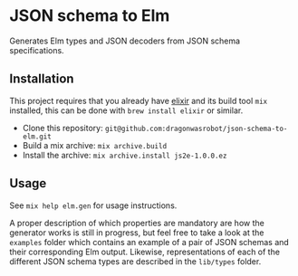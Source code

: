 # JSON schema to Elm

Generates Elm types and JSON decoders from JSON schema specifications.

## Installation

This project requires that you already have [elixir](http://elixir-lang.org/)
and its build tool `mix` installed, this can be done with `brew install elixir`
or similar.

- Clone this repository: `git@github.com:dragonwasrobot/json-schema-to-elm.git`
- Build a mix archive: `mix archive.build`
- Install the archive: `mix archive.install js2e-1.0.0.ez`

## Usage

See `mix help elm.gen` for usage instructions.

A proper description of which properties are mandatory are how the generator
works is still in progress, but feel free to take a look at the `examples`
folder which contains an example of a pair of JSON schemas and their
corresponding Elm output. Likewise, representations of each of the different
JSON schema types are described in the `lib/types` folder.
